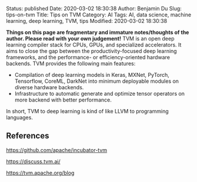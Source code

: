 Status: published
Date: 2020-03-02 18:30:38
Author: Benjamin Du
Slug: tips-on-tvm
Title: Tips on TVM
Category: AI
Tags: AI, data science, machine learning, deep learning, TVM, tips
Modified: 2020-03-02 18:30:38

**Things on this page are fragmentary and immature notes/thoughts of the author. Please read with your own judgement!**
TVM is an open deep learning compiler stack for CPUs, GPUs, and specialized accelerators. 
It aims to close the gap between the productivity-focused deep learning frameworks, 
and the performance- or efficiency-oriented hardware backends. TVM provides the following main features:

- Compilation of deep learning models in Keras, MXNet, PyTorch, Tensorflow, CoreML, DarkNet into minimum deployable modules on diverse hardware backends.
- Infrastructure to automatic generate and optimize tensor operators on more backend with better performance.

In short, 
TVM to deep learning is kind of like LLVM to programming languages.

## References

https://github.com/apache/incubator-tvm

https://discuss.tvm.ai/

https://tvm.apache.org/blog
